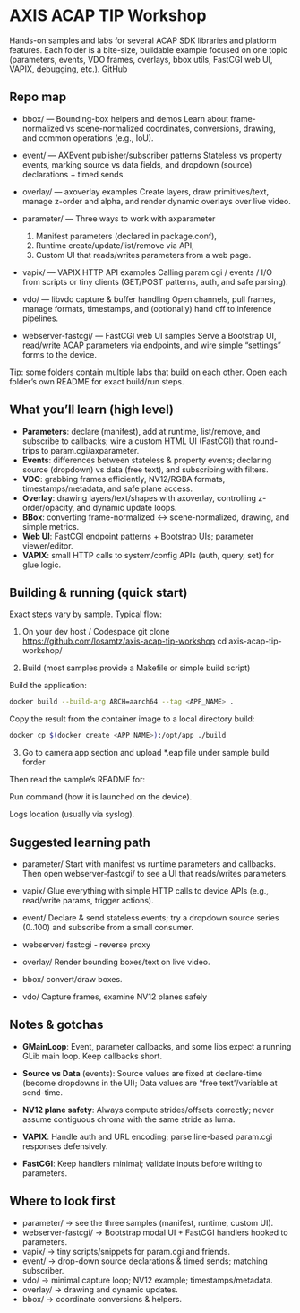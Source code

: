 # AXIS ACAP TIP Workshop

Hands-on samples and labs for several ACAP SDK libraries and platform features. Each folder is a bite-size, buildable example focused on one topic (parameters, events, VDO frames, overlays, bbox utils, FastCGI web UI, VAPIX, debugging, etc.). 
GitHub

## Repo map

- bbox/ — Bounding-box helpers and demos
    Learn about frame-normalized vs scene-normalized coordinates, conversions, drawing, and common operations (e.g., IoU).

- event/ — AXEvent publisher/subscriber patterns
    Stateless vs property events, marking source vs data fields, and dropdown (source) declarations + timed sends.

- overlay/ — axoverlay examples
    Create layers, draw primitives/text, manage z-order and alpha, and render dynamic overlays over live video.

- parameter/ — Three ways to work with axparameter

    1. Manifest parameters (declared in package.conf),
    2. Runtime create/update/list/remove via API,
    3. Custom UI that reads/writes parameters from a web page.

- vapix/ — VAPIX HTTP API examples
Calling param.cgi / events / I/O from scripts or tiny clients (GET/POST patterns, auth, and safe parsing).

- vdo/ — libvdo capture & buffer handling
Open channels, pull frames, manage formats, timestamps, and (optionally) hand off to inference pipelines.

- webserver-fastcgi/ — FastCGI web UI samples
Serve a Bootstrap UI, read/write ACAP parameters via endpoints, and wire simple “settings” forms to the device.


Tip: some folders contain multiple labs that build on each other. Open each folder’s own README for exact build/run steps.

## What you’ll learn (high level)

- **Parameters**: declare (manifest), add at runtime, list/remove, and subscribe to callbacks; wire a custom HTML UI (FastCGI) that round-trips to param.cgi/axparameter.
- **Events**: differences between stateless & property events; declaring source (dropdown) vs data (free text), and subscribing with filters.
- **VDO**: grabbing frames efficiently, NV12/RGBA formats, timestamps/metadata, and safe plane access.
- **Overlay**: drawing layers/text/shapes with axoverlay, controlling z-order/opacity, and dynamic update loops.
- **BBox**: converting frame-normalized ↔ scene-normalized, drawing, and simple metrics.
- **Web UI**: FastCGI endpoint patterns + Bootstrap UIs; parameter viewer/editor.
- **VAPIX**: small HTTP calls to system/config APIs (auth, query, set) for glue logic.



## Building & running (quick start)

Exact steps vary by sample. Typical flow:

1) On your dev host / Codespace
git clone https://github.com/losamtz/axis-acap-tip-workshop
cd axis-acap-tip-workshop/

2) Build (most samples provide a Makefile or simple build script)

Build the application: 

```bash
docker build --build-arg ARCH=aarch64 --tag <APP_NAME> .

```
Copy the result from the container image to a local directory build:

```bash
docker cp $(docker create <APP_NAME>):/opt/app ./build

```

3) Go to camera app section and upload *.eap file under sample build forder


Then read the sample’s README for:

Run command (how it is launched on the device).

Logs location (usually via syslog).


## Suggested learning path

- parameter/
Start with manifest vs runtime parameters and callbacks. Then open webserver-fastcgi/ to see a UI that reads/writes parameters.

- vapix/
Glue everything with simple HTTP calls to device APIs (e.g., read/write params, trigger actions).

- event/
Declare & send stateless events; try a dropdown source series (0..100) and subscribe from a small consumer.

- webserver/ 
fastcgi - reverse proxy

- overlay/
Render bounding boxes/text on live video.

- bbox/
convert/draw boxes.

- vdo/
Capture frames, examine NV12 planes safely



## Notes & gotchas

- **GMainLoop**: Event, parameter callbacks, and some libs expect a running GLib main loop. Keep callbacks short.

- **Source vs Data** (events):
Source values are fixed at declare-time (become dropdowns in the UI); Data values are “free text”/variable at send-time.

- **NV12 plane safety**: Always compute strides/offsets correctly; never assume contiguous chroma with the same stride as luma.

- **VAPIX**: Handle auth and URL encoding; parse line-based param.cgi responses defensively.

- **FastCGI**: Keep handlers minimal; validate inputs before writing to parameters.

## Where to look first

- parameter/ → see the three samples (manifest, runtime, custom UI).
- webserver-fastcgi/ → Bootstrap modal UI + FastCGI handlers hooked to parameters.
- vapix/ → tiny scripts/snippets for param.cgi and friends.
- event/ → drop-down source declarations & timed sends; matching subscriber.
- vdo/ → minimal capture loop; NV12 example; timestamps/metadata.
- overlay/ → drawing and dynamic updates.
- bbox/ → coordinate conversions & helpers.

